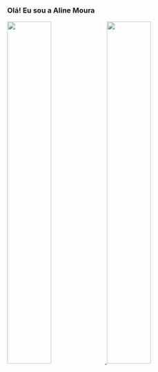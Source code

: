 ### Olá! Eu sou a Aline Moura 


<div>
<a href="https://github.com/AlineMSant">
<img heigth = "180em" width="45%" src="https://github-readme-stats.vercel.app/api?username=AlineMSant&show_icons=true&theme=onedark">
<img heigth = "170em" width="45%" src="https://github-readme-stats.vercel.app/api/top-langs/?username=AlineMSant&&layout=compact&theme=onedark">
</div>


